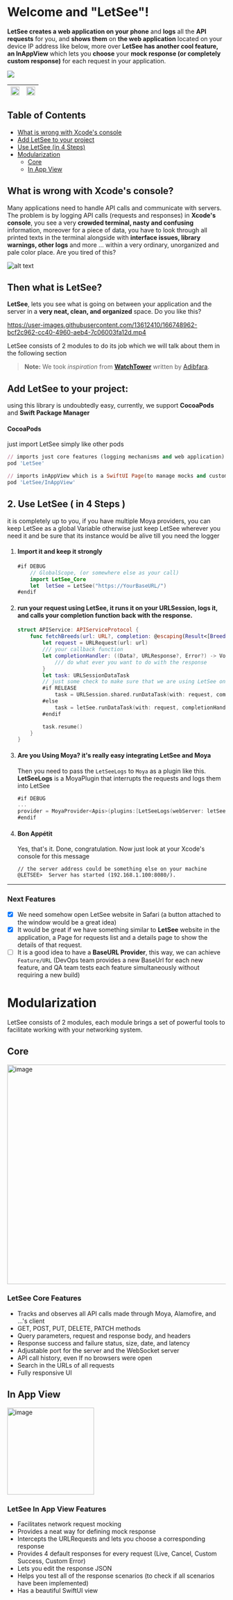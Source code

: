 

# Welcome and "LetSee"!
**LetSee creates a web application on your phone** and **logs** all the **API requests** for you, and **shows them** on **the web application** located on your device IP address like below, more over **LetSee has another cool feature, an InAppView** which lets you **choose** your **mock response (or completely custom response)** for each request in your application. 


<img src ="https://raw.githubusercontent.com/farshadjahanmanesh/Letsee/main/Examples+Images/LetSee_webapplication.png"/>

|<img src ="https://raw.githubusercontent.com/farshadjahanmanesh/Letsee/main/Examples+Images/LetSee_mocks.png" width="100%"/> | <img src ="https://raw.githubusercontent.com/farshadjahanmanesh/Letsee/main/Examples+Images/LetSee_custom%20response.png" width="100%"/>  |
|--|--|
## Table of Contents

* [What is wrong with Xcode's console ](#what-is-wrong-with-xcodes-console)
* [Add LetSee to your project ](#add-letSee-to-your-project)
* [Use LetSee (in 4 Steps)](#2.-Use-LetSee-(in-4-Steps))
* [Modularization](#modularization)
	* [Core](#core)
	* [In App View](#in-app-view)

## What is wrong with Xcode's console?

Many applications need to handle API calls and communicate with servers. The problem is by logging API calls (requests and responses) in **Xcode's console**, you see a very **crowded terminal, nasty and confusing** information, moreover for a piece of data, you have to look through all printed texts in the terminal alongside with **interface issues, library warnings, other logs** and more ... within a very ordinary, unorganized and pale color place. Are you tired of this?

![alt text](https://github.com/farshadjahanmanesh/Letsee/blob/main/Examples%2BImages/bad.jpg?raw=true)

## Then what is LetSee?
**LetSee**, lets you see what is going on between your application and the server in a **very neat, clean, and organized** space. Do you like this?

https://user-images.githubusercontent.com/13612410/166748962-bcf2c962-cc40-4960-aeb4-7c06003fa12d.mp4

LetSee consists of 2 modules to do its job which we will talk about them in the following section
> **Note:** We took _inspiration_ from [**WatchTower**](https://github.com/adibfara/WatchTower) written by [Adibfara](https://github.com/adibfara).

## Add LetSee to your project:
using this library is undoubtedly easy, currently, we support **CocoaPods** and **Swift Package Manager**

#### CocoaPods
just import LetSee simply like other pods
```ruby
// imports just core features (logging mechanisms and web application)
pod 'LetSee' 

// imports inAppView which is a SwiftUI Page(to manage mocks and custom responses) and `See` Button 
pod 'LetSee/InAppView' 
```

## 2. Use LetSee ( in 4 Steps )
it is completely up to you, if you have multiple Moya providers, you can keep LetSee as a global Variable otherwise just keep LetSee wherever you need it and be sure that its instance would be alive till you need the logger

 1. #### Import it and keep it strongly
	```swift
	#if DEBUG
		// GlobalScope, (or somewhere else as your call)
		import LetSee_Core
		let  letSee = LetSee("https://YourBaseURL/")
	#endif
	```
2. #### run your request using LetSee, it runs it on your URLSession, logs it, and calls your completion function back with the response.
	```swift
	struct APIService: APIServiceProtocol {
	    func fetchBreeds(url: URL?, completion: @escaping(Result<[Breed], APIError>) -> Void) {
			let request = URLRequest(url: url)
			/// your callback function
			let completionHandler: ((Data?, URLResponse?, Error?) -> Void) = {(data , response, error) in
				/// do what ever you want to do with the response
			}
			let task: URLSessionDataTask
			// just some check to make sure that we are using LetSee only in development
			#if RELEASE
				task = URLSession.shared.runDataTask(with: request, completionHandler: completionHandler)
			#else
				task = letSee.runDataTask(with: request, completionHandler: completionHandler, availableMocks: Breed.mocks)
			#endif

			task.resume()
		}
	}
	```
3. #### Are you Using Moya? it's really easy integrating LetSee and Moya
	Then you need to pass the `LetSeeLogs` to `Moya` as a plugin like this.  **LetSeeLogs** is a MoyaPlugin that interrupts the requests and logs them into LetSee
	```swift
	#if DEBUG
	...
	provider = MoyaProvider<Apis>(plugins:[LetSeeLogs(webServer: letSee.webServer), LetSeeInAppLogs(interceptor: letSee.interceptor)])
	#endif
	```
4. #### Bon Appétit
	Yes, that's it. Done, congratulation. Now just look at your Xcode's console for this message
	```batch
	// the server address could be something else on your machine
	@LETSEE>  Server has started (192.168.1.100:8080/). 
	```
---
### Next Features
- [x] We need somehow open LetSee website in Safari (a button attached to the window would be a great idea) 
- [x] It would be great if we have something similar to **LetSee** website in the application, a Page for requests list and a details page to show the details of that request.
- [ ]  It is a good idea to have a **BaseURL Provider**, this way, we can achieve `Feature/URL` (DevOps team provides a new BaseUrl for each new feature, and QA team tests each feature simultaneously without requiring a new build)

# Modularization
LetSee consists of 2 modules, each module brings a set of powerful tools to facilitate working with your networking system.

## Core
<img width="505" alt="image" src="https://user-images.githubusercontent.com/13612410/166746755-dd48bdcd-8f1d-4a6d-959d-401291dcdf89.png">

### LetSee Core Features
-   Tracks and observes all API calls made through Moya, Alamofire, and ...'s client
-   GET, POST, PUT, DELETE, PATCH methods
-   Query parameters, request and response body, and headers
-   Response success and failure status, size, date, and latency
-   Adjustable port for the server and the WebSocket server
-   API call history, even If no browsers were open
-   Search in the URLs of all requests
-   Fully responsive UI
## In App View
<img width="200" alt="image" src="https://user-images.githubusercontent.com/13612410/166746802-0df3b7a4-07f4-4fba-8f79-6bc51637b9e1.png">

### LetSee In App View Features
- Facilitates network request mocking 
- Provides a neat way for defining mock response
- Intercepts the URLRequests and lets you choose a corresponding response
- Provides 4 default responses for every request (Live, Cancel, Custom Success, Custom Error)
- Lets you edit the response JSON
- Helps you test all of the response scenarios (to check if all scenarios have been implemented)
- Has a beautiful SwiftUI view 
